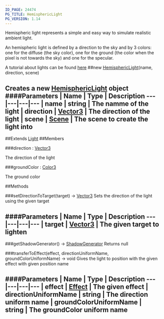 ```yaml
---
ID_PAGE: 24474
PG_TITLE: HemisphericLight
PG_VERSION: 1.14
---
```


Hemispheric light represents a simple and easy way to simulate realistic ambient light.

An hemispheric light is defined by a direction to the sky and by 3 colors: one for the diffuse (the sky color), one for the ground (the color when the pixel is not towards the sky) and one for the specular.

A tutorial about lights can be found [here](https://github.com/BabylonJS/Babylon.js/wiki/06-Lights)
##new [HemisphericLight](/classes/HemisphericLight)(name, direction, scene)

Creates a new [HemisphericLight](/classes/HemisphericLight) object
####Parameters
 | Name | Type | Description
---|---|---|---
 | name | string | The namme of the light
 | direction | [Vector3](/classes/Vector3) | The direction of the light
 | scene | [Scene](/classes/Scene) | The scene to create the light into
---

##Extends [Light](/classes/Light)
##Members

###direction : [Vector3](/classes/Vector3)


The direction of the light

###groundColor : [Color3](/classes/Color3)


The ground color



##Methods

###setDirectionToTarget(target) &rarr; [Vector3](/classes/Vector3)
Sets the direction of the light using the given target

####Parameters
 | Name | Type | Description
---|---|---|---
 | target | [Vector3](/classes/Vector3) | The given target to lighten
---

###getShadowGenerator() &rarr; [ShadowGenerator](/classes/ShadowGenerator)
Returns null


###transferToEffect(effect, directionUniformName, groundColorUniformName) &rarr; void
Gives the light to position with the given effect with given position name

####Parameters
 | Name | Type | Description
---|---|---|---
 | effect | [Effect](/classes/Effect) | The given effect
 | directionUniformName | string | The direction uniform name
 | groundColorUniformName | string | The groundColor uniform name
---
